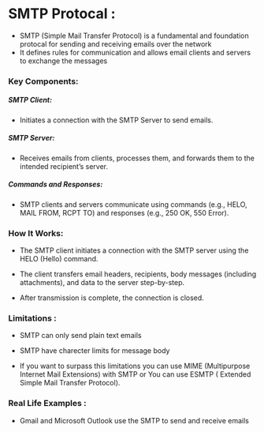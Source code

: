 # SMTP Protocal :

* SMTP (Simple Mail Transfer Protocol) is a fundamental and foundation protocal for sending and receiving emails 
  over the network
* It defines rules for communication and allows email clients and servers to
  exchange the messages<br>

### Key Components:

##### SMTP Client: 
* Initiates a connection with the SMTP Server to send emails.
  
##### SMTP Server: 
* Receives emails from clients, processes them, and forwards them to the intended recipient’s server.
  
##### Commands and Responses: 
* SMTP clients and servers communicate using commands (e.g., HELO, MAIL FROM, RCPT TO) 
  and responses (e.g., 250 OK, 550 Error).

### How It Works:

* The SMTP client initiates a connection with the SMTP server using the HELO (Hello) command.
  
* The client transfers email headers, recipients, body messages (including attachments), and data to the server step-by-step.
  
* After transmission is complete, the connection is closed.

### Limitations :

* SMTP can only send plain text emails
  
* SMTP have charecter limits for message body
  
* If you want to surpass this limitations you can use MIME (Multipurpose Internet Mail Extensions) with SMTP
  or You can use ESMTP ( Extended Simple Mail Transfer Protocol).

### Real Life Examples :
* Gmail and Microsoft Outlook use the SMTP to send and receive emails

